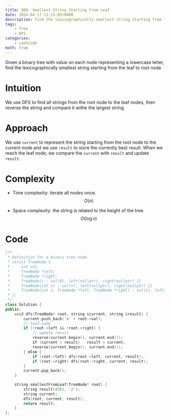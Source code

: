 ```yaml
---
title: 988. Smallest String Starting From Leaf
date: 2024-04-17 21:15:03+0800
description: find the lexicographically smallest string starting from the leaf to root node
tags: 
    - Tree
    - DFS
categories:
    - LeetCode
math: true
---
```


Given a binary tree with value on each node representing a lowercase letter, find the lexicographically smallest string starting from the leaf to root node

# Intuition
We use DFS to find all strings from the root node to the leaf nodes, then reverse the string and compare it withe the largest string.

# Approach
We use `current` to represent the string starting from the root node to the current node and we use `result` to store the currently best result. When we reach the leaf node, we compare the `current` with `result` and update `result`.

# Complexity
- Time complexity: iterate all nodes once.
$$O(n)$$

- Space complexity: the string is related to the height of the tree.
$$O(\log n)$$

# Code
```c++
/**
 * Definition for a binary tree node.
 * struct TreeNode {
 *     int val;
 *     TreeNode *left;
 *     TreeNode *right;
 *     TreeNode() : val(0), left(nullptr), right(nullptr) {}
 *     TreeNode(int x) : val(x), left(nullptr), right(nullptr) {}
 *     TreeNode(int x, TreeNode *left, TreeNode *right) : val(x), left(left), right(right) {}
 * };
 */
class Solution {
public:
    void dfs(TreeNode* root, string &current, string &result) {
        current.push_back('a' + root->val);
        // leaf node
        if (!root->left && !root->right) {
            // update result
            reverse(current.begin(), current.end());
            if (current < result)   result = current;
            reverse(current.begin(), current.end());
        } else {
            if (root->left) dfs(root->left, current, result);
            if (root->right) dfs(root->right, current, result);
        }
        current.pop_back();
    }

    string smallestFromLeaf(TreeNode* root) {
        string result(8501, 'z');
        string current;
        dfs(root, current, result);
        return result;
    }
};
```